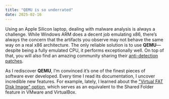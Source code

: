 ```yaml
---
title: "QEMU is so underrated"
date: 2025-02-16
---
```


Using an Apple Silicon laptop, dealing with malware analysis is always a challenge. While Windows ARM does a decent job emulating x86, there’s always the concern that the artifacts you observe may not behave the same way on a real x86 architecture. The only reliable solution is to use **QEMU**—despite being a fully emulated CPU, it performs exceptionally well. On top of that, you will also find an amazing community sharing their [anti-detection patches](https://github.com/zhaodice/qemu-anti-detection).

As I rediscover **QEMU**, I’m convinced it’s one of the finest pieces of software ever developed. Every time I read its documentation, I uncover incredible new features. For example, lately, I learned about the ["Virtual FAT Disk Image" option](https://www.qemu.org/docs/master/system/images.html#virtual-fat-disk-images), which serves as an equivalent to the Shared Folder feature in VMware and VirtualBox.

